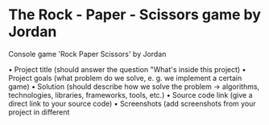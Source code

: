 # The Rock - Paper - Scissors game by Jordan
Console game 'Rock Paper Scissors' by Jordan

• Project title (should answer the question "What's inside this project)
• Project goals (what problem do we solve, e. g. we implement a certain game)
• Solution (should describe how we solve the problem → algorithms, technologies, libraries, frameworks,
tools, etc.)
• Source code link (give a direct link to your source code)
• Screenshots (add screenshots from your project in different
